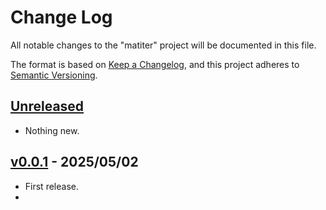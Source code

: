 # Change Log

All notable changes to the "matiter" project will be documented in this file.

The format is based on [Keep a Changelog](https://keepachangelog.com/en/1.0.0/),
and this project adheres to [Semantic Versioning](https://semver.org/).

## [Unreleased]

- Nothing new.

## [v0.0.1] - 2025/05/02

- First release.
- 

[Unreleased]: https://github.com/crystal-spider/mcs-prog-1
[README]: https://github.com/crystal-spider/mcs-prog-1#readme

[v0.0.1]: https://github.com/crystal-spider/mcs-prog-1/releases?q=v0.0.1
